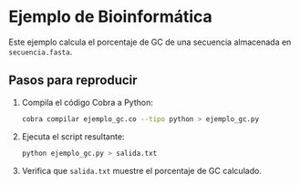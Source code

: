 # Ejemplo de Bioinformática

Este ejemplo calcula el porcentaje de GC de una secuencia almacenada en `secuencia.fasta`.

## Pasos para reproducir

1. Compila el código Cobra a Python:
   ```bash
   cobra compilar ejemplo_gc.co --tipo python > ejemplo_gc.py
   ```
2. Ejecuta el script resultante:
   ```bash
   python ejemplo_gc.py > salida.txt
   ```
3. Verifica que `salida.txt` muestre el porcentaje de GC calculado.
